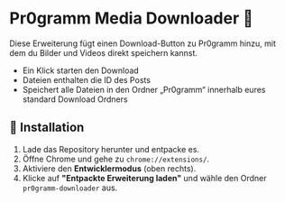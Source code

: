 # Pr0gramm Media Downloader 🚀

Diese Erweiterung fügt einen Download-Button zu Pr0gramm hinzu, mit dem du Bilder und Videos direkt speichern kannst.  

- Ein Klick starten den Download
- Dateien enthalten die ID des Posts
- Speichert alle Dateien in den Ordner „Pr0gramm“ innerhalb eures standard Download Ordners

## 🔧 Installation  
1. Lade das Repository herunter und entpacke es.  
2. Öffne Chrome und gehe zu `chrome://extensions/`.  
3. Aktiviere den **Entwicklermodus** (oben rechts).  
4. Klicke auf **"Entpackte Erweiterung laden"** und wähle den Ordner `pr0gramm-downloader` aus.  
